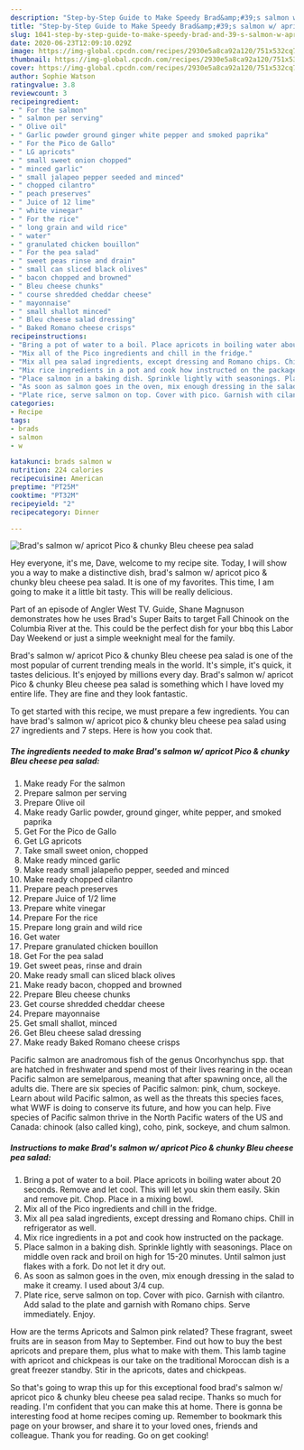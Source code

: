 ```yaml
---
description: "Step-by-Step Guide to Make Speedy Brad&amp;#39;s salmon w/ apricot Pico &amp;amp; chunky Bleu cheese pea salad"
title: "Step-by-Step Guide to Make Speedy Brad&amp;#39;s salmon w/ apricot Pico &amp;amp; chunky Bleu cheese pea salad"
slug: 1041-step-by-step-guide-to-make-speedy-brad-and-39-s-salmon-w-apricot-pico-and-amp-chunky-bleu-cheese-pea-salad
date: 2020-06-23T12:09:10.029Z
image: https://img-global.cpcdn.com/recipes/2930e5a8ca92a120/751x532cq70/brads-salmon-w-apricot-pico-chunky-bleu-cheese-pea-salad-recipe-main-photo.jpg
thumbnail: https://img-global.cpcdn.com/recipes/2930e5a8ca92a120/751x532cq70/brads-salmon-w-apricot-pico-chunky-bleu-cheese-pea-salad-recipe-main-photo.jpg
cover: https://img-global.cpcdn.com/recipes/2930e5a8ca92a120/751x532cq70/brads-salmon-w-apricot-pico-chunky-bleu-cheese-pea-salad-recipe-main-photo.jpg
author: Sophie Watson
ratingvalue: 3.8
reviewcount: 3
recipeingredient:
- " For the salmon"
- " salmon per serving"
- " Olive oil"
- " Garlic powder ground ginger white pepper and smoked paprika"
- " For the Pico de Gallo"
- " LG apricots"
- " small sweet onion chopped"
- " minced garlic"
- " small jalapeo pepper seeded and minced"
- " chopped cilantro"
- " peach preserves"
- " Juice of 12 lime"
- " white vinegar"
- " For the rice"
- " long grain and wild rice"
- " water"
- " granulated chicken bouillon"
- " For the pea salad"
- " sweet peas rinse and drain"
- " small can sliced black olives"
- " bacon chopped and browned"
- " Bleu cheese chunks"
- " course shredded cheddar cheese"
- " mayonnaise"
- " small shallot minced"
- " Bleu cheese salad dressing"
- " Baked Romano cheese crisps"
recipeinstructions:
- "Bring a pot of water to a boil. Place apricots in boiling water about 20 seconds. Remove and let cool. This will let you skin them easily. Skin and remove pit. Chop. Place in a mixing bowl."
- "Mix all of the Pico ingredients and chill in the fridge."
- "Mix all pea salad ingredients, except dressing and Romano chips. Chill in refrigerator as well."
- "Mix rice ingredients in a pot and cook how instructed on the package."
- "Place salmon in a baking dish. Sprinkle lightly with seasonings. Place on middle oven rack and broil on high for 15-20 minutes. Until salmon just flakes with a fork. Do not let it dry out."
- "As soon as salmon goes in the oven, mix enough dressing in the salad to make it creamy. I used about 3/4 cup."
- "Plate rice, serve salmon on top. Cover with pico. Garnish with cilantro. Add salad to the plate and garnish with Romano chips. Serve immediately. Enjoy."
categories:
- Recipe
tags:
- brads
- salmon
- w

katakunci: brads salmon w 
nutrition: 224 calories
recipecuisine: American
preptime: "PT25M"
cooktime: "PT32M"
recipeyield: "2"
recipecategory: Dinner

---
```



![Brad&#39;s salmon w/ apricot Pico &amp; chunky Bleu cheese pea salad](https://img-global.cpcdn.com/recipes/2930e5a8ca92a120/751x532cq70/brads-salmon-w-apricot-pico-chunky-bleu-cheese-pea-salad-recipe-main-photo.jpg)

Hey everyone, it's me, Dave, welcome to my recipe site. Today, I will show you a way to make a distinctive dish, brad&#39;s salmon w/ apricot pico &amp; chunky bleu cheese pea salad. It is one of my favorites. This time, I am going to make it a little bit tasty. This will be really delicious.

Part of an episode of Angler West TV. Guide, Shane Magnuson demonstrates how he uses Brad&#39;s Super Baits to target Fall Chinook on the Columbia River at the. This could be the perfect dish for your bbq this Labor Day Weekend or just a simple weeknight meal for the family.

Brad&#39;s salmon w/ apricot Pico &amp; chunky Bleu cheese pea salad is one of the most popular of current trending meals in the world. It's simple, it's quick, it tastes delicious. It's enjoyed by millions every day. Brad&#39;s salmon w/ apricot Pico &amp; chunky Bleu cheese pea salad is something which I have loved my entire life. They are fine and they look fantastic.


To get started with this recipe, we must prepare a few ingredients. You can have brad&#39;s salmon w/ apricot pico &amp; chunky bleu cheese pea salad using 27 ingredients and 7 steps. Here is how you cook that.

<!--inarticleads1-->

##### The ingredients needed to make Brad&#39;s salmon w/ apricot Pico &amp; chunky Bleu cheese pea salad:

1. Make ready  For the salmon
1. Prepare  salmon per serving
1. Prepare  Olive oil
1. Make ready  Garlic powder, ground ginger, white pepper, and smoked paprika
1. Get  For the Pico de Gallo
1. Get  LG apricots
1. Take  small sweet onion, chopped
1. Make ready  minced garlic
1. Make ready  small jalapeño pepper, seeded and minced
1. Make ready  chopped cilantro
1. Prepare  peach preserves
1. Prepare  Juice of 1/2 lime
1. Prepare  white vinegar
1. Prepare  For the rice
1. Prepare  long grain and wild rice
1. Get  water
1. Prepare  granulated chicken bouillon
1. Get  For the pea salad
1. Get  sweet peas, rinse and drain
1. Make ready  small can sliced black olives
1. Make ready  bacon, chopped and browned
1. Prepare  Bleu cheese chunks
1. Get  course shredded cheddar cheese
1. Prepare  mayonnaise
1. Get  small shallot, minced
1. Get  Bleu cheese salad dressing
1. Make ready  Baked Romano cheese crisps


Pacific salmon are anadromous fish of the genus Oncorhynchus spp. that are hatched in freshwater and spend most of their lives rearing in the ocean Pacific salmon are semelparous, meaning that after spawning once, all the adults die. There are six species of Pacific salmon: pink, chum, sockeye. Learn about wild Pacific salmon, as well as the threats this species faces, what WWF is doing to conserve its future, and how you can help. Five species of Pacific salmon thrive in the North Pacific waters of the US and Canada: chinook (also called king), coho, pink, sockeye, and chum salmon. 

<!--inarticleads2-->

##### Instructions to make Brad&#39;s salmon w/ apricot Pico &amp; chunky Bleu cheese pea salad:

1. Bring a pot of water to a boil. Place apricots in boiling water about 20 seconds. Remove and let cool. This will let you skin them easily. Skin and remove pit. Chop. Place in a mixing bowl.
1. Mix all of the Pico ingredients and chill in the fridge.
1. Mix all pea salad ingredients, except dressing and Romano chips. Chill in refrigerator as well.
1. Mix rice ingredients in a pot and cook how instructed on the package.
1. Place salmon in a baking dish. Sprinkle lightly with seasonings. Place on middle oven rack and broil on high for 15-20 minutes. Until salmon just flakes with a fork. Do not let it dry out.
1. As soon as salmon goes in the oven, mix enough dressing in the salad to make it creamy. I used about 3/4 cup.
1. Plate rice, serve salmon on top. Cover with pico. Garnish with cilantro. Add salad to the plate and garnish with Romano chips. Serve immediately. Enjoy.


How are the terms Apricots and Salmon pink related? These fragrant, sweet fruits are in season from May to September. Find out how to buy the best apricots and prepare them, plus what to make with them. This lamb tagine with apricot and chickpeas is our take on the traditional Moroccan dish is a great freezer standby. Stir in the apricots, dates and chickpeas. 

So that's going to wrap this up for this exceptional food brad&#39;s salmon w/ apricot pico &amp; chunky bleu cheese pea salad recipe. Thanks so much for reading. I'm confident that you can make this at home. There is gonna be interesting food at home recipes coming up. Remember to bookmark this page on your browser, and share it to your loved ones, friends and colleague. Thank you for reading. Go on get cooking!
